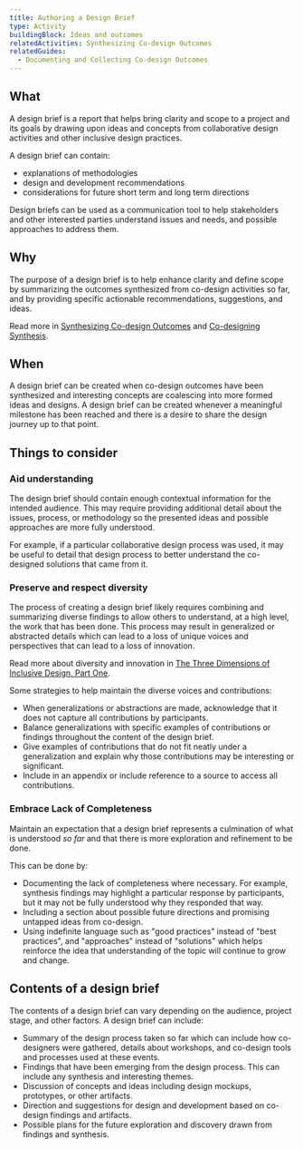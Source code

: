 ```yaml
---
title: Authoring a Design Brief
type: Activity
buildingBlock: Ideas and outcomes
relatedActivities: Synthesizing Co-design Outcomes
relatedGuides:
  - Documenting and Collecting Co-design Outcomes
---
```

## What
A design brief is a report that helps bring clarity and scope to a project and
its goals by drawing upon ideas and concepts from collaborative design
activities and other inclusive design practices.

A design brief can contain:
* explanations of methodologies
* design and development recommendations
* considerations for future short term and long term directions

Design briefs can be used as a communication tool to help stakeholders and other
interested parties understand issues and needs, and possible approaches to
address them.

## Why
The purpose of a design brief is to help enhance clarity and define scope by
summarizing the outcomes synthesized from co-design activities so far, and by
providing specific actionable recommendations, suggestions, and ideas.

Read more in 
[Synthesizing Co-design Outcomes](/resources/synthesizing-co-design-outcomes)
and [Co-designing Synthesis](/resources/co-designing-synthesis).

## When
A design brief can be created when co-design outcomes have been synthesized
and interesting concepts are coalescing into more formed ideas and designs. A design
brief can be created whenever a meaningful milestone has been reached and there is
a desire to share the design journey up to that point.

## Things to consider

### Aid understanding
The design brief should contain enough contextual information for the intended
audience. This may require providing additional detail about the issues,
process, or methodology so the presented ideas and possible approaches are more
fully understood.

For example, if a particular collaborative design process was used, it may be
useful to detail that design process to better understand the co-designed
solutions that came from it.

### Preserve and respect diversity
The process of creating a design brief likely requires combining and summarizing
diverse findings to allow others to understand, at a high level, the work that
has been done. This process may result in generalized or abstracted details
which can lead to a loss of unique voices and perspectives that can lead to a
loss of innovation.

Read more about diversity and innovation in [The Three Dimensions of Inclusive Design, Part
One](https://idrc.ocadu.ca/ideas/the-three-dimensions-of-inclusive-design-part-one/).

Some strategies to help maintain the diverse voices and contributions:
* When generalizations or abstractions are made, acknowledge that it does not
  capture all contributions by participants.
* Balance generalizations with specific examples of contributions or findings
  throughout the content of the design brief.
* Give examples of contributions that do not fit neatly under a generalization
  and explain why those contributions may be interesting or significant.
* Include in an appendix or include reference to a source to access all
  contributions.

### Embrace Lack of Completeness
Maintain an expectation that a design brief represents a culmination of what is
understood _so far_ and that there is more exploration and refinement to be
done.

This can be done by:
* Documenting the lack of completeness where necessary. For example, synthesis
  findings may highlight a particular response by participants, but it may not
  be fully understood why they responded that way.
* Including a section about possible future directions and promising untapped
  ideas from co-design.
* Using indefinite language such as "good practices" instead of "best
  practices", and "approaches" instead of "solutions" which helps reinforce the
  idea that understanding of the topic will continue to grow and change.

## Contents of a design brief
The contents of a design brief can vary depending on the audience, project
stage, and other factors. A design brief can include:

* Summary of the design process taken so far which can include how co-designers
  were gathered, details about workshops, and co-design tools and processes used
  at these events.
* Findings that have been emerging from the design process. This can include any
  synthesis and interesting themes.
* Discussion of concepts and ideas including design mockups, prototypes, or
  other artifacts.
* Direction and suggestions for design and development based on co-design
  findings and artifacts.
* Possible plans for the future exploration and discovery drawn from findings
  and synthesis.